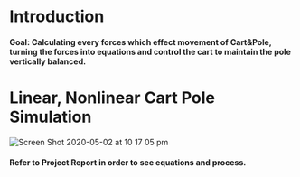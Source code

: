 # Introduction
#### Goal: Calculating every forces which effect movement of Cart&Pole, turning the forces into equations and control the cart to maintain the pole vertically balanced.
# Linear, Nonlinear Cart Pole Simulation
![Screen Shot 2020-05-02 at 10 17 05 pm](https://user-images.githubusercontent.com/44355683/80891178-b7000f80-8cc2-11ea-95e1-6dfd87d1b3fc.png)

#### Refer to Project Report in order to see equations and process.

